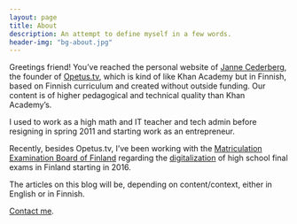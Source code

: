 ```yaml
---
layout: page
title: About
description: An attempt to define myself in a few words.
header-img: "bg-about.jpg"
---
```


Greetings friend! You’ve reached the personal website of [Janne Cederberg][twitter], the founder of [Opetus.tv][otv], which is kind of like Khan Academy but in Finnish, based on Finnish curriculum and created without outside funding. Our content is of higher pedagogical and technical quality than Khan Academy’s.

I used to work as a high math and IT teacher and tech admin before resigning in spring 2011 and starting work as an entrepreneur.

Recently, besides Opetus.tv, I’ve been working with the [Matriculation Examination Board of Finland][meb] regarding the [digitalization][digi] of high school final exams in Finland starting in 2016.

The articles on this blog will be, depending on content/context, either in English or in Finnish.

[Contact me][contact].

[twitter]: https://twitter.com/jannecederberg
[otv]: http://opetus.tv/
[meb]: http://www.ylioppilastutkinto.fi/
[digi]: http://digabi.fi/
[contact]: /contact/